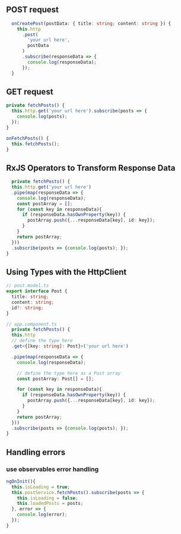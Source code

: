 

## POST request
```typescript
  onCreatePost(postData: { title: string; content: string }) {
    this.http
      .post(
        'your url here',
        postData
      )
      .subscribe(responseData => {
        console.log(responseData);
      });
  }
```

## GET request
```typescript
private fetchPosts() {
  this.http.get('your url here').subscribe(posts => {
    console.log(posts);
  });
}
```
```typescript
onFetchPosts() {
  this.fetchPosts();
}
```

## RxJS Operators to Transform Response Data
```typescript
  private fetchPosts() {
  this.http.get('your url here')
  .pipe(map(responseData => {
    console.log(responseData);
    const postArray = [];
    for (const key in responseData){
      if (responseData.hasOwnProperty(key)) {
        postArray.push({...responseData[key], id: key});
      }
    }
    return postArray;
  }))
  .subscribe(posts => {console.log(posts); });
}
```

## Using Types with the HttpClient
```typescript
// post.model.ts
export interface Post {
  title: string;
  content: string;
  id?: string;
}
```
```typescript
// app.component.ts
  private fetchPosts() {
  this.http
  // define the type here
  .get<{[key: string]: Post}>('your url here')

  .pipe(map(responseData => {
    console.log(responseData);

    // define the type here as a Post array
    const postArray: Post[] = [];

    for (const key in responseData){
      if (responseData.hasOwnProperty(key)) {
        postArray.push({...responseData[key], id: key});
      }
    }
    return postArray;
  }))
  .subscribe(posts => {console.log(posts); });
}
```

## Handling errors

### use observables error handling

```typescript
ngOnInit(){
  this.isLoading = true;
  this.postService.fetchPosts().subscribe(posts => {
    this.isLoading = false;
    this.loadedPosts = posts;
  }, error => {
    console.log(error);
  });
}
```